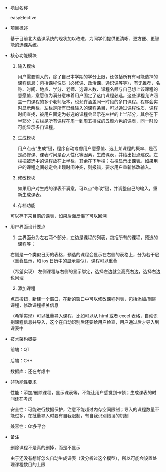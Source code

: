 - 项目名称
  
  easyElective
  
- 项目概述

  基于目前北大选课系统的现状加以改进，为同学们提供更清晰、更方便、更智能的选课系统。
  
- 核心功能模块
  
  1. 输入模块
     
     用户需要输入的，除了自己本学期的学分上限，还包括所有有可能选择的课程信息：包括课程性质（必修课、政治课、通识课等等），有无推荐，名称、时间、地点、学分、老师、选课人数、课程名额与自己想上该课程的意愿值，意愿值为满分意味着用户固定了这门课程必选。这些课程允许涵盖一门课程的多个老师版本，也允许涵盖同一时段的多门课程。程序会实时显示两栏，左栏是所有已经输入的课程条目，可以通过课程性质、课程时间查找，被用户固定为必选的课程会显示在左栏的上半部分，其余在下半部分；右栏是所有课程在周一到周五排成的五颜六色的课表，同一时段可能显示多门课程。
     
  2. 生成模块
     
     用户点击“生成”键，程序自动考虑用户意愿值、选上某课程的概率、是否是必修课、课表时间是否人性化等因素，生成课表，并给出投点建议。左栏把被选中的课程放在上半栏，其余在下半栏；右栏显示出课表。如果用户的课程之间必定会出现时间冲突，则报错，要求用户重新修改输入。
     
  3. 修改模块
     
     如果用户对生成的课表不满意，可以点“修改”键，并调整自己的输入，重新生成课表。
  
  4. 存档功能
    
    可以存下来目前的课表，如果后面反悔了可以回溯
     
- 用户界面设计要点

  1. 主界面分为左右两个部分，左边是课程的列表，包括所有的课程，预选的课程等；
      
    右侧是一个类似日历的表格，预选的课程会显示在右侧的表格上，分为若干层（重叠显示，和 ios 日历中的显示类似），课程可以重叠 
    
    （希望实现） 左侧课程与右侧的显示绑定，选择左边就会高亮右边，选择右边也同理

  2. 添加课程

    点击按钮，新建一个窗口，在新的窗口中可以修改课程列表，包括添加/删除课程，修改课程相关信息

    （希望实现）可以批量导入课程，比如可以从 html 或者 excel 表格，自动识别课程信息并导入，这个在自动识别后还要给用户检查，用户通过后才导入到课表中

- 技术架构概要
  
  前端：QT
  
  后端：C++
  
  数据库：还在考虑中
  
- 非功能性要求

  性能：添加/删除课程，显示课表等，不能让用户感觉到卡顿；生成课表的时间还在考虑
  
  安全性：可能进行数据保护，注意不能超过内存空间限制；导入的课程数量不能过多，在批量导入时要有自我限制，有自我识别错误的机制
  
  兼容性：Qt多平台

- 备注

  删除课程不是真的删掉，而是不显示

  由于还没有想好怎么自动生成课表（没分析过这个模型），所以可能会设置处理课程数目的上限
